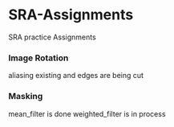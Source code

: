 # SRA-Assignments
SRA practice Assignments 
### Image Rotation
aliasing existing and edges are being cut
### Masking
mean_filter is done
weighted_filter is in process
